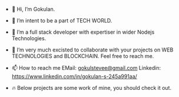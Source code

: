 - 👋 Hi, I’m Gokulan.

- 👀 I’m intent to be a part of TECH WORLD.

- 🌱 I’m a full stack developer with expertiser in wider Nodejs Technologies.

- 💞️ I’m very much excisted to collaborate with your projects on WEB TECHNOLOGIES and BLOCKCHAIN. Feel free to reach me. 

- 📫 How to reach me 
           EMail: gokulstevee@gmail.com
           Linkedin: https://www.linkedin.com/in/gokulan-s-245a991aa/

- 🔥 Below projects are some work of mine, you should check it out.

<!---
gokulstevee/gokulstevee is a ✨ special ✨ repository because its `README.md` (this file) appears on your GitHub profile.
You can click the Preview link to take a look at your changes.
--->
